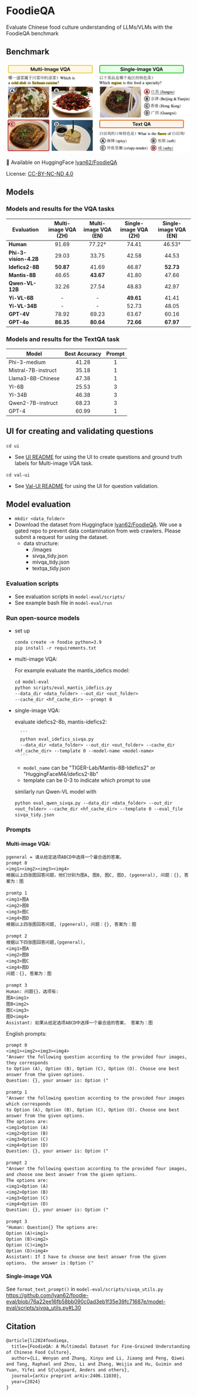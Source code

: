 # FoodieQA

Evaluate Chinese food culture understanding of LLMs/VLMs with the FoodieQA benchmark

## Benchmark

![](foodie-img.jpeg)

🤗 Available on HuggingFace [lyan62/FoodieQA](https://huggingface.co/datasets/lyan62/FoodieQA)

License: [CC-BY-NC-ND 4.0](https://creativecommons.org/licenses/by-nc-nd/4.0/deed.en)

## Models
### Models and results for the VQA tasks
| Evaluation          | Multi-image VQA (ZH) | Multi-image VQA (EN) | Single-image VQA (ZH) | Single-image VQA (EN) |
|---------------------|:--------------------:|:--------------------:|:---------------------:|:---------------------:|
| **Human**           | 91.69                | 77.22†               | 74.41                 | 46.53†                |
| **Phi-3-vision-4.2B** | 29.03               | 33.75                | 42.58                 | 44.53                 |
| **Idefics2-8B**     | **50.87**            | 41.69                | 46.87                 | **52.73**             |
| **Mantis-8B**       | 46.65                | **43.67**            | 41.80                 | 47.66                 |
| **Qwen-VL-12B**     | 32.26                | 27.54                | 48.83                 | 42.97                 |
| **Yi-VL-6B**        | -                    | -                    | **49.61**             | 41.41                 |
| **Yi-VL-34B**       | -                    | -                    | 52.73                 | 48.05                 |
| **GPT-4V**          | 78.92                | 69.23                | 63.67                 | 60.16                 |
| **GPT-4o**          | **86.35**            | **80.64**            | **72.66**             | **67.97**             |

### Models and results for the TextQA task

| Model               | Best Accuracy | Prompt |
|---------------------|:-------------:|:------:|
| Phi-3-medium        | 41.28         | 1      |
| Mistral-7B-instruct | 35.18         | 1      |
| Llama3-8B-Chinese   | 47.38         | 1      |
| YI-6B               | 25.53         | 3      |
| YI-34B              | 46.38         | 3      |
| Qwen2-7B-instruct   | 68.23         | 3      |
| GPT-4               | 60.99         | 1      |

## UI for creating and validating questions

`cd ui`
- See [UI README](ui/README.md) for using the UI to create questions and ground truth labels for Multi-image VQA task.

`cd val-ui`
- See [Val-UI README](val-ui/README_Validation) for using the UI for question validation.

## Model evaluation
- `mkdir <data_folder>`
- Download the dataset from Huggingface [lyan62/FoodieQA](https://huggingface.co/datasets/lyan62/FoodieQA). We use a gated repo to prevent data contamination from web crawlers. Please submit a request for using the dataset.
    - data structure:
        -   /images
        -   sivqa_tidy.json
        -   mivqa_tidy.json
        -   textqa_tidy.json
### Evaluation scripts
- See evaluation scripts in `model-eval/scripts/`
- See example bash file in `model-eval/run`

###  Run open-source models
- set up 
    ```
    conda create -n foodie python=3.9
    pip install -r requirements.txt
    ```

- multi-image VQA:

    For example evaluate the mantis_idefics model:
    ```
    cd model-eval
    python scripts/eval_mantis_idefics.py 
    --data_dir <data_folder> --out_dir <out_folder>
    --cache_dir <hf_cache_dir> --prompt 0
    ```
- single-image VQA:

    evaluate idefics2-8b, mantis-idefics2:

        ```
        python eval_idefics_sivqa.py
        --data_dir <data_folder> --out_dir <out_folder> --cache_dir <hf_cache_dir> --template 0 --model-name <model-name>
        ```
     - `model_name` can be "TIGER-Lab/Mantis-8B-Idefics2" or "HuggingFaceM4/idefics2-8b"
     - template can be 0-3 to indicate which prompt to use
           
    similarly run Qwen-VL model with 
    ```
    python eval_qwen_sivqa.py --data_dir <data_folder> --out_dir <out_folder> --cache_dir <hf_cache_dir> --template 0 --eval_file sivqa_tidy.json
    ```

### Prompts
#### Multi-image VQA:
```
pgeneral = 请从给定选项ABCD中选择一个最合适的答案。
prompt 0 
<img1><img2><img3><img4>
根据以上四张图回答问题，他们分别为图A, 图B, 图C, 图D, (pgeneral), 问题：{}, 答案为：图

promtp 1
<img1>图A
<img2>图B
<img3>图C
<img4>图D
根据以上四张图回答问题, (pgeneral), 问题：{}, 答案为：图

prompt 2
根据以下四张图回答问题,(pgeneral),
<img1>图A
<img2>图B
<img3>图C
<img4>图D
问题：{}, 答案为：图

prompt 3
Human: 问题{}，选项有: 
图A<img1>
图B<img2>
图C<img3>
图D<img4>
Assistant: 如果从给定选项ABCD中选择一个最合适的答案， 答案为：图
```

English prompts:
```
prompt 0 
<img1><img2><img3><img4>
"Answer the following question according to the provided four images, they corresponds 
to Option (A), Option (B), Option (C), Option (D). Choose one best answer from the given options.
Question: {}, your answer is: Option ("

promtp 1
"Answer the following question according to the provided four images which corresponds 
to Option (A), Option (B), Option (C), Option (D). Choose one best answer from the given options.
The options are:
<img1>Option (A)
<img2>Option (B)
<img3>Option (C)
<img4>Option (D)
Question: {}, your answer is: Option ("

prompt 2
"Answer the following question according to the provided four images, 
and choose one best answer from the given options.
The options are:
<img1>Option (A)
<img2>Option (B)
<img3>Option (C)
<img4>Option (D)
Question: {}, your answer is: Option ("

prompt 3
"Human: Question{} The options are: 
Option (A)<img1>
Option (B)<img2>
Option (C)<img3>
Option (D)<img4>
Assistant: If I have to choose one best answer from the given options， the answer is：Option ("
```

#### Single-image VQA
See `format_text_prompt()` in `model-eval/scripts/sivqa_utils.py` 
https://github.com/lyan62/foodie-eval/blob/76a22ee16fb58bb090c0ad3eb1f35e39fc71687e/model-eval/scripts/sivqa_utils.py#L30


## Citation
```
@article{li2024foodieqa,
  title={FoodieQA: A Multimodal Dataset for Fine-Grained Understanding of Chinese Food Culture},
  author={Li, Wenyan and Zhang, Xinyu and Li, Jiaang and Peng, Qiwei and Tang, Raphael and Zhou, Li and Zhang, Weijia and Hu, Guimin and Yuan, Yifei and S{\o}gaard, Anders and others},
  journal={arXiv preprint arXiv:2406.11030},
  year={2024}
}
```